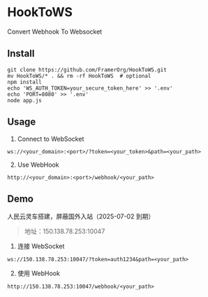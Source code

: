 # HookToWS

Convert Webhook To Websocket

## Install

```shell
git clone https://github.com/FramerOrg/HookToWS.git
mv HookToWS/* . && rm -rf HookToWS  # optional
npm install
echo 'WS_AUTH_TOKEN=your_secure_token_here' >> '.env'
echo 'PORT=8080' >> '.env'
node app.js
```

## Usage

1. Connect to WebSocket

```plaintext
ws://<your_domain>:<port>/?token=<your_token>&path=<your_path>
```

2. Use WebHook

```plaintext
http://<your_domain>:<port>/webhook/<your_path>
```

## Demo

人民云灵车搭建，屏蔽国外入站（2025-07-02 到期）

> 地址：150.138.78.253:10047

1. 连接 WebSocket

```plaintext
ws://150.138.78.253:10047/?token=auth1234&path=<your_path>
```

2. 使用 WebHook

```plaintext
http://150.138.78.253:10047/webhook/<your_path>
```
